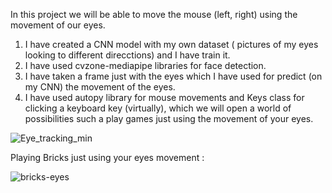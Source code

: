 In this project we will be able to move the mouse (left, right) using the movement of our eyes.

1) I have created a CNN model with my own dataset ( pictures of my eyes looking to different direcctions) and I have train it.
2) I have used cvzone-mediapipe libraries for face detection.
3) I have taken a frame just with the eyes which I have used for predict (on my CNN) the movement of the eyes.
4) I have used autopy library for mouse movements and Keys class for clicking a keyboard key (virtually), 
which we will open a world of possibilities such a play games just using the movement of your eyes.
 
![Eye_tracking_min](https://user-images.githubusercontent.com/38459325/117963896-3d611f80-b321-11eb-8152-5efcb3bd580a.gif)

Playing Bricks just using your eyes movement :

![bricks-eyes](https://user-images.githubusercontent.com/38459325/118247980-15e69000-b4a4-11eb-8994-9e22b26ba6ad.gif)

